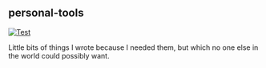 ## personal-tools

[![Test](https://github.com/snltd/personal-tools/actions/workflows/test.yml/badge.svg)](https://github.com/snltd/personal-tools/actions/workflows/test.yml)

Little bits of things I wrote because I needed them, but which no one else in
the world could possibly want.
